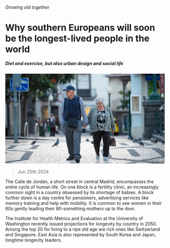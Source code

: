 ###### Growing old together

# Why southern Europeans will soon be the longest-lived people in the world 

##### Diet and exercise, but also urban design and social life 

![image](images/20240622_EUP005.jpg) 

> Jun 20th 2024 

The Calle de Jordán, a short street in central Madrid, encompasses the entire cycle of human life. On one block is a fertility clinic, an increasingly common sight in a country obsessed by its shortage of babies. A block further down is a day centre for pensioners, advertising services like memory training and help with mobility. It is common to see women in their 60s gently leading their 90-something mothers up to the door.

The Institute for Health Metrics and Evaluation at the University of Washington recently issued projections for longevity by country in 2050. Among the top 20 for living to a ripe old age are rich ones like Switzerland and Singapore. East Asia is also represented by South Korea and Japan, longtime longevity leaders.

